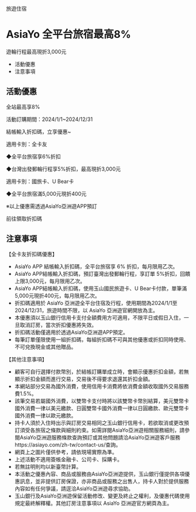 旅遊住宿

# AsiaYo 全平台旅宿最高8%  

遊輪行程最高現折3,000元

  * 活動優惠
  * 注意事項

## 活動優惠

全站最高享8%

活動訂購期間：2024/1/1~2024/12/31

結帳輸入折扣碼，立享優惠~

適用卡別：全卡友

◆全平台旅宿享6%折扣

◆台灣出發郵輪行程享5%折扣，最高現折3,000元

適用卡別：國旅卡、U Bear卡

◆全平台旅宿滿5,000元現折400元

※以上優惠需透過AsiaYo亞洲遊APP預訂

前往領取折扣碼  

## 注意事項

【全卡友折扣碼優惠】

  * AsiaYo APP 結帳輸入折扣碼，全平台旅宿享 6% 折扣，每月限用乙次。
  * AsiaYo APP結帳輸入折扣碼，預訂臺灣出發郵輪行程，享訂單 5%折扣，回饋上限3,000元，每月限用乙次。
  * AsiaYo APP結帳輸入折扣碼，使用玉山國民旅遊卡、U Bear卡付款，單筆滿5,000元現折400元，每月限用乙次。
  * 折扣碼適用於 AsiaYo 亞洲遊全平台住宿及行程，使用期間為2024/1/1至 2024/12/31，旅遊時間不限，以 AsiaYo 亞洲遊官網開放為主。
  * 本優惠須以玉山銀行信用卡支付全額費用方可適用，不限平日或假日入住，一旦取消訂房，當次折扣優惠將失效。
  * 折扣碼活動僅適用於透過AsiaYo亞洲遊APP預定。
  * 每筆訂單僅限使用一組折扣碼，每組折扣碼不可與其他優惠或折扣同時使用、不可兌換現金或其他贈品。

  

【其他注意事項】

  * 顧客可自行選擇付款幣別，於結帳訂購單成立時，會顯示優惠折扣金額，若無顯示折扣金額而進行交易，交易後不得要求退還其折扣金額。
  * 本網站部分交易為國外消費，使用信用卡消費將依消費金額收取國外交易服務費1.5%。
  * 該筆交易若屬國外消費，以雙幣卡支付時將以該雙幣卡幣別結算，美元雙幣卡國外消費一律以美元繳款、日圓雙幣卡國外消費一律以日圓繳款、歐元雙幣卡國外消費一律以歐元繳款。
  * 持卡人須於入住時出示與訂房交易相同之玉山銀行信用卡，若欲取消或更改預訂須受各旅宿之條款與細則約束。如需詳閱AsiaYo亞洲遊相關服務細則，請參閱AsiaYo亞洲遊服務條款查詢預訂或其他問題請洽AsiaYo亞洲遊客戶服務https://asiayo.com/zh-tw/contact-us/查詢。
  * 網頁上之圖片僅供參考，請依現場實際為準。
  * 上述活動不適用簽帳金融卡、公司卡、採購卡。
  * 若無註明則均以新臺幣計算。
  * 本活動之優惠內容、商品或服務由AsiaYo亞洲遊提供，玉山銀行僅提供各項優惠訊息，並非提供訂房保證，亦非商品或服務之出售人，持卡人對於提供服務內容如有任何爭議，請逕洽AsiaYo亞洲遊尋求協助。
  * 玉山銀行及AsiaYo亞洲遊保留活動修改、變更及終止之權利，及優惠代碼使用規定最終解釋權。其他訂房注意事項以 AsiaYo 亞洲遊官方網頁為主。


